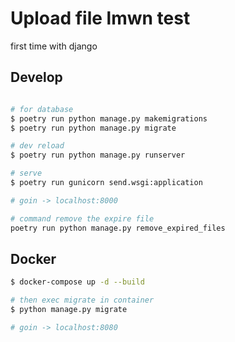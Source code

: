 # Upload file lmwn test

first time with django

## Develop
```sh

# for database
$ poetry run python manage.py makemigrations 
$ poetry run python manage.py migrate

# dev reload
$ poetry run python manage.py runserver 

# serve
$ poetry run gunicorn send.wsgi:application

# goin -> localhost:8000

# command remove the expire file
poetry run python manage.py remove_expired_files

```


## Docker
```sh
$ docker-compose up -d --build

# then exec migrate in container
$ python manage.py migrate

# goin -> localhost:8080
```



